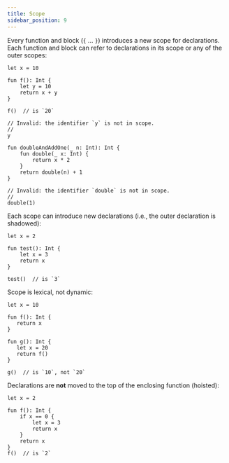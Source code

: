 ```yaml
---
title: Scope
sidebar_position: 9
---
```


Every function and block (`{` ... `}`) introduces a new scope for declarations. Each function and block can refer to declarations in its scope or any of the outer scopes:

```cadence
let x = 10

fun f(): Int {
    let y = 10
    return x + y
}

f()  // is `20`

// Invalid: the identifier `y` is not in scope.
//
y
```

```cadence
fun doubleAndAddOne(_ n: Int): Int {
    fun double(_ x: Int) {
        return x * 2
    }
    return double(n) + 1
}

// Invalid: the identifier `double` is not in scope.
//
double(1)
```

Each scope can introduce new declarations (i.e., the outer declaration is shadowed):

```cadence
let x = 2

fun test(): Int {
    let x = 3
    return x
}

test()  // is `3`
```

Scope is lexical, not dynamic:

```cadence
let x = 10

fun f(): Int {
   return x
}

fun g(): Int {
   let x = 20
   return f()
}

g()  // is `10`, not `20`
```

Declarations are **not** moved to the top of the enclosing function (hoisted):

```cadence
let x = 2

fun f(): Int {
    if x == 0 {
        let x = 3
        return x
    }
    return x
}
f()  // is `2`
```

